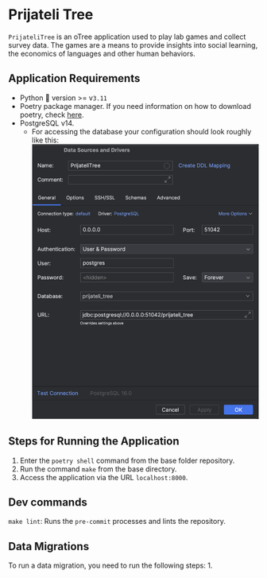 # Prijateli Tree
`PrijateliTree` is an oTree application used to play lab games and collect survey data.
The games are a means to provide insights into social learning, the economics of languages and other human behaviors.

## Application Requirements
- Python 🐍 version >= v`3.11`
- Poetry package manager. If you need information on how to download poetry, check [here](https://python-poetry.org/docs/#installation).
- PostgreSQL v14.
  - For accessing the database your configuration should look roughly like this:
  ![Database Access Configuration](misc%2FScreenshot%202023-10-02%20at%204.41.36%20PM.png)

## Steps for Running the Application
1. Enter the `poetry shell` command from the base folder repository.
2. Run the command `make` from the base directory.
3. Access the application via the URL `localhost:8000`.

## Dev commands
`make lint`: Runs the `pre-commit` processes and lints the repository.

## Data Migrations
To run a data migration, you need to run the following steps:
1. 
